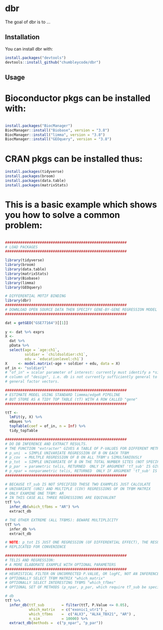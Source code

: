 
<!-- README.md is generated from README.Rmd. Please edit that file -->
dbr
===

<!-- [![Travis build status](https://travis-ci.org/chumbleycode/dbr.svg?branch=master)](https://travis-ci.org/chumbleycode/dbr) -->
<!-- [![AppVeyor build status](https://ci.appveyor.com/api/projects/status/github/chumbleycode/dbr?branch=master&svg=true)](https://ci.appveyor.com/project/chumbleycode/dbr) -->
The goal of dbr is to ...

Installation
------------

You can install dbr with:

``` r
install.packages("devtools")
devtools::install_github("chumbleycode/dbr")
```

Usage
-----

Bioconductor pkgs can be installed with:
========================================

``` r

install.packages("BiocManager")
BiocManager::install("Biobase", version = "3.8")
BiocManager::install("limma", version = "3.8")
BiocManager::install("GEOquery", version = "3.8")
```

CRAN pkgs can be installed thus:
================================

``` r
install.packages(tidyverse)
install.packages(broom)
install.packages(data.table)
install.packages(matrixStats)
```

This is a basic example which shows you how to solve a common problem:
======================================================================

``` r

########################################################
# LOAD PACKAGES
########################################################

library(tidyverse)
library(broom)
library(data.table)
library(matrixStats)
library(Biobase)
library(limma)
library(GEOquery)

# DIFFERENTIAL MOTIF BINDING
library(dbr)
########################################################
# DOWNLOAD OPEN SOURCE DATA THEN SPECIFY GENE-BY-GENE REGRESSION MODEL
########################################################

dat = getGEO("GSE77164")[[1]]
 
y <- dat %>% exprs
X <-
  dat %>%
  pData %>%
  select(age = `age:ch1`,
         soldier = `childsoldier:ch1`,
         edu = `educationlevel:ch1`)
X     <- model.matrix(~age + soldier + edu, data = X)
of_in <- "soldier1"
# "of_in" = scalar parameter of interest: currently must identify a *single*
# column of "design", i.e. db is not currently sufficiently general to handle
# general factor vectors.

########################################################
# ESTIMATE MODEL USING STANDARD limmma/edgeR PIPELINE
# BUT STORE AS A TIDY TOP TABLE (tT) WITH A ROW CALLED "gene"
########################################################

ttT <-
  lmFit(y, X) %>%
  eBayes %>%
  topTable(coef = of_in, n = Inf) %>%
  tidy_topTable

########################################################
# DO DB INFERENCE AND EXTRACT RESULTS.
# THE FUNCTION "extracter" GIVES A TABLE OF P-VALUES FOR DIFFERENT METHODS:
# p_uni  = SIMPLE UNIVARIATE REGRESSION OF B ON EACH TFBM
# p_cov  = MULTPLE REGRESSION OF B ON ALL TFBM's SIMULTANIOUSLY
# p_tot  = SIMPLE UNIVARIATE OF B ON THE TOTAL NUMBER SITES (NOT SPECIFIC TO ONE TFBM)
# p_par  = parametric telis, RETURNED  ONLY IF ARGUMENT 'tT_sub' IS GIVEN TO "db"
# p_npar = nonparametric telis, RETURNED  ONLY IF ARGUMENT 'tT_sub' IS GIVEN TO "db"
########################################################

# BECAUSE tT_sub IS NOT SPECIFIED THESE TWO EXAMPLES JUST CALCULATE
# UNIVARIATE (UNI) AND MULTIPLE (COV) REGRESSIONS OF ON TFBM MATRIX
# ONLY EXAMINE ONE TFBM: AR_
# IN THIS CASE ALL THREE REGRESSIONS ARE EQUIVALENT
ttT %>%
  infer_db(which_tfbms = "AR") %>%
  extract_db

# THE OTHER EXTREME (ALL TFBMS): BEWARE MULTIPLICITY
ttT %>%
  infer_db %>%
  extract_db

# NOTE: p_tot IS JUST ONE REGRESSION (OF DIFFERENTIAL EFFECT), THE RESULT IS
# REPLICATED FOR CONVENIENCE

########################################################
# TELIS AND REGRESSION:
# A MORE ELABORATE EXAMPLE WITH OPTIONAL PARAMETERS
########################################################
# HEURISTICAL FILTER ON UNCORRECTED P.VALUE, OR logFC, NOT AN INFERENCE
# OPTIONALLY SELECT TFBM MATRIX "which_matrix"
# OPTIONALLY SELECT INTERESTING TFBMS "which_tfbms"
# OPTIONAL SET OF METHODS (p_npar, p_par, which require tT_sub be specified)

# db
ttT %>%
  infer_db(ttT_sub        = filter(ttT, P.Value <= 0.05),
           which_matrix   = c("exonic1_utr1") ,
           which_tfbms    =  c("ALX3", "ALX4_TBX21", "AR") ,
           n_sim          = 10000) %>%
  extract_db(methods =  c("p_npar", "p_par"))

```
